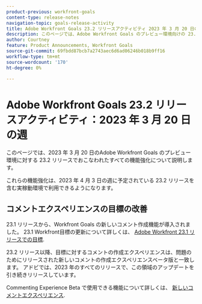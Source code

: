 ```yaml
---
product-previous: workfront-goals
content-type: release-notes
navigation-topic: goals-release-activity
title: Adobe Workfront Goals 23.2 リリースアクティビティ 2023 年 3 月 20 日の週
description: このページでは、Adobe Workfront Goals のプレビュー環境向けの 23.2 リリースでおこなわれたすべての機能強化について説明します。 これらの機能強化は、2023 年 3 月 20 日の週に実稼動環境で利用可能になる予定です。
author: Courtney
feature: Product Announcements, Workfront Goals
source-git-commit: 69fbdd87bcb7a2743aec6d6ad06246b018b9ff16
workflow-type: tm+mt
source-wordcount: '170'
ht-degree: 0%

---
```


# Adobe Workfront Goals 23.2 リリースアクティビティ：2023 年 3 月 20 日の週

このページでは、2023 年 3 月 20 日のAdobe Workfront Goals のプレビュー環境に対する 23.2 リリースでおこなわれたすべての機能強化について説明します。

これらの機能強化は、2023 年 4 月 3 日の週に予定されている 23.2 リリースを含む実稼動環境で利用できるようになります。

## コメントエクスペリエンスの目標の改善

23.1 リリースから、Workfront Goals の新しいコメント作成機能が導入されました。 23.1 Workfront目標の更新について詳しくは、 [Adobe Workfront 23.1 リリースでの目標](/help/quicksilver/product-announcements/product-releases/goals-release-activity/goals-23-1-release/goals-23-1-release.md).

23.2 リリース以降、目標に対するコメントの作成エクスペリエンスは、問題のためにリリースされた新しいコメントの作成エクスペリエンスベータ版と一致します。 アドビでは、2023 年のすべてのリリースで、この領域のアップデートを引き続きリリースしています。

Commenting Experience Beta で使用できる機能について詳しくは、 [新しいコメントエクスペリエンス](/help/quicksilver/workfront-basics/updating-work-items-and-viewing-updates/unified-commenting-experience.md).